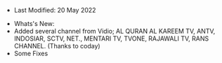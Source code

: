+ Last Modified: 20 May 2022
- Whats's New:
- Added several channel from Vidio; AL QURAN AL KAREEM TV, ANTV, INDOSIAR, SCTV, NET., MENTARI TV, TVONE, RAJAWALI TV, RANS CHANNEL. (Thanks to coday)
- Some Fixes

